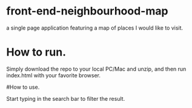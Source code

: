 # front-end-neighbourhood-map

a single page application featuring a map of places I would like to visit.

# How to run.

Simply download the repo to your local PC/Mac and unzip, and then run index.html with your favorite browser.


#How to use.

Start typing in the search bar to filter the result.